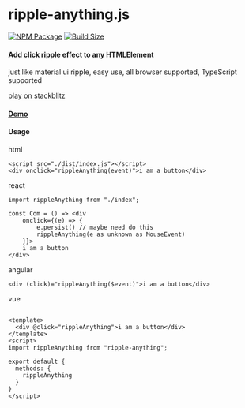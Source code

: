 ripple-anything.js
========
[![NPM Package][npm]][npm-url]
[![Build Size][build-size]][build-size-url]

#### Add click ripple effect to any HTMLElement ####

just like material ui ripple, easy use, all browser supported, TypeScript supported

[play on stackblitz](https://stackblitz.com/edit/ripple-anything?file=index.tsx)

#### [Demo](https://ripple-anything.stackblitz.io/) ####

#### Usage ####

html
```angular2html
<script src="./dist/index.js"></script>
<div onclick="rippleAnything(event)">i am a button</div>
```
react
```tsx
import rippleAnything from "./index";

const Com = () => <div
    onclick={(e) => {
        e.persist() // maybe need do this
        rippleAnything(e as unknown as MouseEvent)
    }}>
    i am a button
</div>
```
angular
```angular2html
<div (click)="rippleAnything($event)">i am a button</div>
```
vue

```vue

<template>
  <div @click="rippleAnything">i am a button</div>
</template>
<script>
import rippleAnything from "ripple-anything";

export default {
  methods: {
    rippleAnything
  }
}
</script>
```
[npm]: https://img.shields.io/npm/v/ripple-anything
[npm-url]: https://www.npmjs.com/package/ripple-anything
[build-size]: https://badgen.net/bundlephobia/minzip/ripple-anything
[build-size-url]: https://bundlephobia.com/package/ripple-anything
